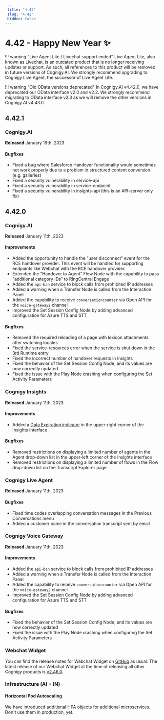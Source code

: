```yaml
---
 title: "4.42" 
 slug: "4.42" 
 hidden: false 
---
```

# 4.42 - Happy New Year ✨

!!! warning "Live Agent Lite / Livechat support ended"
    Live Agent Lite, also known as Livechat, is an outdated product that is no longer receiving updates or support. As such, all references to this product will be removed in future versions of Cognigy.AI. We strongly recommend upgrading to Cognigy Live Agent, the successor of Live Agent Lite.

!!! warning "Old OData versions deprecated"
    In Cognigy.AI v4.42.0, we have deprecated our OData interface v2.0 and v2.2. We strongly recommend migrating to OData interface v2.3 as we will remove the other versions in Cognigy.AI v4.43.0.

## 4.42.1

### Cognigy.AI

**Released** January 19th, 2023

#### Bugfixes
- Fixed a bug where Salesforce Handover functionality would sometimes not work properly due to a problem in structured content conversion (e.g. galleries)
- Fixed a security vulnerability in service-api
- Fixed a security vulnerability in service-endpoint
- Fixed a security vulnerability in insights-api (this is an API-server only fix)

## 4.42.0

### Cognigy.AI

**Released** January 11th, 2023

#### Improvements

- Added the opportunity to handle the "user disconnect" event for the RCE handover provider. This event will be handled for supporting endpoints like Webchat with the RCE handover provider.
- Extended the "Handover to Agent" Flow Node with the capability to pass "additional category IDs" to RingCentral Engage
- Added the `api-ban` service to block calls from prohibited IP addresses
- Added a warning when a Transfer Node is called from the Interaction Panel
- Added the capability to receive `conversationcounter` via Open API for the `voice-gateway2` channel
- Improved the Set Session Config Node by adding advanced configuration for Azure TTS and STT

#### Bugfixes

- Removed the required reloading of a page with lexicon attachments after switching locales
- Fixed the service-resources error when the service is shut down in the 3rd Runtime entry
- Fixed the incorrect number of handover requests in Insights
- Fixed the behavior of the Set Session Config Node, and its values are now correctly updated
- Fixed the issue with the Play Node crashing when configuring the Set Activity Parameters

### Cognigy Insights

**Released** January 11th, 2023

#### Improvements

- Added a [Data Expiration indicator](../insights/ttl.md) in the upper-right corner of the Insights interface

#### Bugfixes

- Removed restrictions on displaying a limited number of agents in the Agent drop-down list in the upper-left corner of the Insights interface
- Removed restrictions on displaying a limited number of flows in the Flow drop-down list on the Transcript Explorer page

### Cognigy Live Agent

**Released** January 11th, 2023

#### Bugfixes

- Fixed time codes overlapping conversation messages in the Previous Conversations menu
- Added a customer name in the conversation transcript sent by email

### Cognigy Voice Gateway

**Released** January 11th, 2023

#### Improvements

- Added the `api-ban` service to block calls from prohibited IP addresses
- Added a warning when a Transfer Node is called from the Interaction Panel
- Added the capability to receive `conversationcounter` via Open API for the `voice-gateway2` channel
- Improved the Set Session Config Node by adding advanced configuration for Azure TTS and STT

#### Bugfixes

- Fixed the behavior of the Set Session Config Node, and its values are now correctly updated
- Fixed the issue with the Play Node crashing when configuring the Set Activity Parameters

### Webchat Widget

You can find the release notes for Webchat Widget on [GitHub](https://github.com/Cognigy/WebchatWidget/releases) as usual. The latest release of our Webchat Widget at the time of releasing all other Cognigy products is [v2.46.0](https://github.com/Cognigy/WebchatWidget/releases/tag/v2.46.0).

### Infrastructure (AI + IN)

#### Horizontal Pod Autoscaling

We have introduced additional HPA objects for additional microservices. Don't use them in production, yet.
